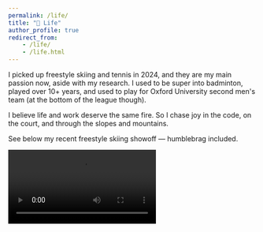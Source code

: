 ```yaml
---
permalink: /life/
title: "🌿 Life"
author_profile: true
redirect_from:
    - /life/
    - /life.html
---
```


I picked up freestyle skiing and tennis in 2024, and they are my main passion now, aside with my research.
I used to be super into badminton, played over 10+ years, and used to play for Oxford University second men's team (at the bottom of the league though).

I believe life and work deserve the same fire. So I chase joy in the code, on the court, and through the slopes and mountains.

See below my recent freestyle skiing showoff — humblebrag included.

<video src="https://raw.githubusercontent.com/yuhangsong/yuhangsong.github.io/master/files/ski.mp4" controls="controls" style="max-width: 700px;">
</video>